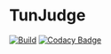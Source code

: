 # TunJudge

[![Build](https://github.com/TunJudge/tun-judge/actions/workflows/build.yaml/badge.svg)](https://github.com/TunJudge/tun-judge/actions/workflows/build.yaml)
[![Codacy Badge](https://app.codacy.com/project/badge/Grade/f28fac1a024342c6834ac7f46ef14beb)](https://www.codacy.com/gh/TunJudge/tun-judge/dashboard)
